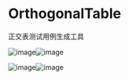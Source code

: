 # OrthogonalTable
正交表测试用例生成工具


![image](https://github.com/yohoqy/OrthogonalTable/blob/master/images/homepage.jpg)![image](https://github.com/yohoqy/OrthogonalTable/blob/master/images/instruction.jpg)

![image](https://github.com/yohoqy/OrthogonalTable/blob/master/images/input.jpg)![image](https://github.com/yohoqy/OrthogonalTable/blob/master/images/result.jpg)

